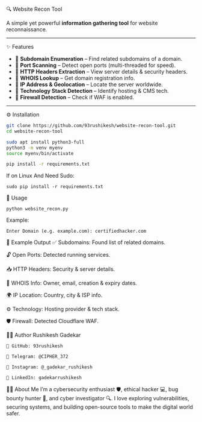  🔍 Website Recon Tool

A simple yet powerful **information gathering tool** for website reconnaissance.

---

   ✨ Features

- 🔸 **Subdomain Enumeration** – Find related subdomains of a domain.  
- 🔸 **Port Scanning** – Detect open ports (multi-threaded for speed).  
- 🔸 **HTTP Headers Extraction** – View server details & security headers.  
- 🔸 **WHOIS Lookup** – Get domain registration info.  
- 🔸 **IP Address & Geolocation** – Locate the server worldwide.  
- 🔸 **Technology Stack Detection** – Identify hosting & CMS tech.  
- 🔸 **Firewall Detection** – Check if WAF is enabled.  

---

  ⚙️ Installation

```bash
git clone https://github.com/93rushikesh/website-recon-tool.git
cd website-recon-tool

sudo apt install python3-full
python3 -m venv myenv
source myenv/bin/activate

pip install -r requirements.txt
```
  If on Linux And Need Sudo:
```
sudo pip install -r requirements.txt
```
 🚀 Usage
```
python website_recon.py
```
  Example:
```
Enter Domain (e.g. example.com): certifiedhacker.com
```
  🧾 Example Output
✅ Subdomains: Found list of related domains.

🔓 Open Ports: Detected running services.

📥 HTTP Headers: Security & server details.

🧾 WHOIS Info: Owner, email, creation & expiry dates.

🌍 IP Location: Country, city & ISP info.

⚙️ Technology: Hosting provider & tech stack.

🛡️ Firewall: Detected Cloudflare WAF.

👨‍💻 Author
Rushikesh Gadekar
```
🐙 GitHub: 93rushikesh

💬 Telegram: @CIPHER_372

📸 Instagram: @_gadekar_rushikesh

🔗 LinkedIn: gadekarrushikesh
```
🙋‍♂️ About Me
I’m a cybersecurity enthusiast 🛡️, ethical hacker 💻, bug bounty hunter 🐞, and cyber investigator 🔍.
I love exploring vulnerabilities, securing systems, and building open-source tools to make the digital world safer.
